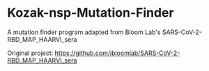 # Kozak-nsp-Mutation-Finder
A mutation finder program adapted from Bloom Lab's SARS-CoV-2-RBD_MAP_HAARVI_sera

Original project: https://github.com/jbloomlab/SARS-CoV-2-RBD_MAP_HAARVI_sera
